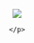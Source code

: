 <div align="center">
  <P>
       <img src="https://media1.tenor.com/m/dXtmfL8cy4AAAAAC/saw-david.gif"/>
    <p>
  
    </p>

  </P>
 
